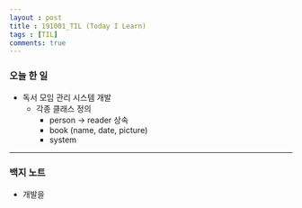 ```yaml
---
layout : post
title : 191001_TIL (Today I Learn)
tags : [TIL]
comments: true
---
```

### 오늘 한 일
- 독서 모임 관리 시스템 개발
  - 각종 클래스 정의
    - person -> reader 상속
    - book (name, date, picture)
    - system

---
### 백지 노트

- 개발을 
